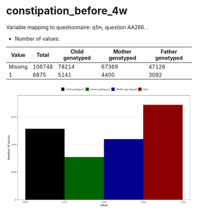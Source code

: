 # constipation_before_4w
Variable mapping to questionnaire: q1m, question AA266.
.
- Number of values:

| Value | Total | Child genotyped | Mother genotyped | Father genotyped |
| ----- | ----- | --------------- | ---------------- | ---------------- |
| Missing | 106748 | 78214 | 67369 | 47126 |
| 1 | 6875 | 5141 | 4400 |3092 |



![](constipation_before_4w_n.png)



